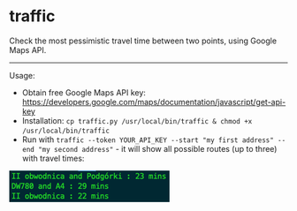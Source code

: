 # traffic
Check the most pessimistic travel time between two points, using Google Maps API.

---
Usage:

* Obtain free Google Maps API key: https://developers.google.com/maps/documentation/javascript/get-api-key
* Installation: ```cp traffic.py /usr/local/bin/traffic & chmod +x /usr/local/bin/traffic```
* Run with ```traffic --token YOUR_API_KEY --start "my first address" --end "my second address"``` - it will show all possible routes (up to three) with travel times:

![Usage example](/screenshots/screenshot1.png?raw=true)
